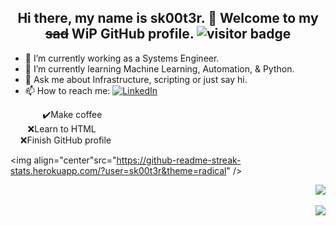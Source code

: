 <h2 align="center"> Hi there, my name is sk00t3r. 👋 Welcome to my <del>sad</del> WiP GitHub profile. <img src="https://visitor-badge.laobi.icu/badge?page_id=sk00t3r" alt="visitor badge"/>
</h2>

- 🔭 I’m currently working as a Systems Engineer.
- 🌱 I’m currently learning Machine Learning, Automation, & Python. 
- 💬 Ask me about Infrastructure, scripting or just say hi.
- 📫 How to reach me: <a href="https://www.linkedin.com/in/eric-johnson-a311a257/" rel="nofollow"><img src="https://camo.githubusercontent.com/a80d00f23720d0bc9f55481cfcd77ab79e141606829cf16ec43f8cacc7741e46/68747470733a2f2f696d672e736869656c64732e696f2f62616467652f4c696e6b6564496e2d3030373742353f7374796c653d666f722d7468652d6261646765266c6f676f3d6c696e6b6564696e266c6f676f436f6c6f723d7768697465" alt="LinkedIn" data-canonical-src="https://img.shields.io/badge/LinkedIn-0077B5?style=for-the-badge&amp;logo=linkedin&amp;logoColor=white" style="max-width:100%;"></a>


<p align="left">
&nbsp;&nbsp;&nbsp;&nbsp;&nbsp;&nbsp;&nbsp;&nbsp;&nbsp;&nbsp;&nbsp;&nbsp;&nbsp;✔️Make coffee
<br>&nbsp;&nbsp;&nbsp;&nbsp;&nbsp;&nbsp;&nbsp;❌Learn to HTML
<br>&nbsp;&nbsp;&nbsp;&nbsp;❌Finish GitHub profile
</p>

<img align="center"src="https://github-readme-streak-stats.herokuapp.com/?user=sk00t3r&theme=radical" />
<p align="right">
  <a href="https://github.com/anuraghazra/github-readme-stats">
    <img src="https://github-readme-stats.vercel.app/api?username=sk00t3r&theme=radical&show_icons=true" />
  </a>
      <br>
      <br>
  <a href="https://github.com/anuraghazra/github-readme-stats">
    <img src="https://github-readme-stats.vercel.app/api/top-langs/?username=sk00t3r&layout=compact" />  
  </a>
</p>

<!--
**sk00t3r/sk00t3r** is a ✨ _special_ ✨ repository because its `README.md` (this file) appears on your GitHub profile.

Here are some ideas to get you started:

- 🔭 I’m currently working on ...
- 🌱 I’m currently learning ...
- 👯 I’m looking to collaborate on ...
- 🤔 I’m looking for help with ...
- 💬 Ask me about ...
- 📫 How to reach me: ...
- 😄 Pronouns: ...
- ⚡ Fun fact: ...
-->
